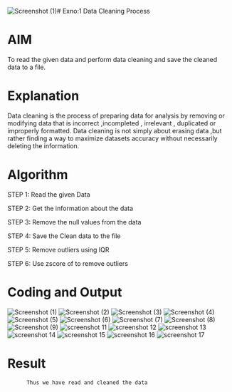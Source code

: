 ![Screenshot (1)](https://github.com/user-attachments/assets/6e3395a0-68e2-455b-8201-9092d5dc182b)# Exno:1
Data Cleaning Process

# AIM
To read the given data and perform data cleaning and save the cleaned data to a file.

# Explanation
Data cleaning is the process of preparing data for analysis by removing or modifying data that is incorrect ,incompleted , irrelevant , duplicated or improperly formatted. Data cleaning is not simply about erasing data ,but rather finding a way to maximize datasets accuracy without necessarily deleting the information.

# Algorithm
STEP 1: Read the given Data

STEP 2: Get the information about the data

STEP 3: Remove the null values from the data

STEP 4: Save the Clean data to the file

STEP 5: Remove outliers using IQR

STEP 6: Use zscore of to remove outliers

# Coding and Output

![Screenshot (1)](https://github.com/user-attachments/assets/ad293239-13e4-4117-9bc6-9e0e6d978d5c)
![Screenshot (2)](https://github.com/user-attachments/assets/01ea63dc-19ad-40f3-9c1e-1cfe07daadb8)
![Screenshot (3)](https://github.com/user-attachments/assets/ccb3c788-2bc7-4e09-b61b-2904f5e35c9d)
![Screenshot (4)](https://github.com/user-attachments/assets/9aa40fd8-ce33-49df-a0cc-3d42e0877ead)
![Screenshot (5)](https://github.com/user-attachments/assets/643b930b-a64a-45b7-81cb-f5ced78a37f9)
![Screenshot (6)](https://github.com/user-attachments/assets/553f1a10-bd4a-4b29-84c9-f355d5103956)
![Screenshot (7)](https://github.com/user-attachments/assets/59bb9739-13d8-4b3d-b9fa-466ac4cda980)
![Screenshot (8)](https://github.com/user-attachments/assets/b7cbe44a-4500-40f7-9df9-65cbc7305355)
![Screenshot (9)](https://github.com/user-attachments/assets/37c9eedc-cd88-4ae9-a698-87ba491be175)
![screenshot 11](https://github.com/user-attachments/assets/31f85a6d-4b9c-4aa4-840e-19066e4dcde7)
![screenshot 12](https://github.com/user-attachments/assets/bb0b4334-0363-429c-af9b-174162bcec71)
![screenshot 13](https://github.com/user-attachments/assets/0836364a-6c65-4ce9-8e10-d376c6063cad)
![screenshot 14](https://github.com/user-attachments/assets/e5d18e2b-74bf-441d-8e54-819d06e87171)
![screenshot 15](https://github.com/user-attachments/assets/64a80feb-cc8a-4865-9398-596d2e7c8cff)
![screenshot 16](https://github.com/user-attachments/assets/2e26ee6b-8d67-4eae-8472-5aac9248a50a)
![screenshot 17](https://github.com/user-attachments/assets/89a6d966-c29d-4fd3-aef2-1b07b58e8aaa)









# Result
          Thus we have read and cleaned the data 
